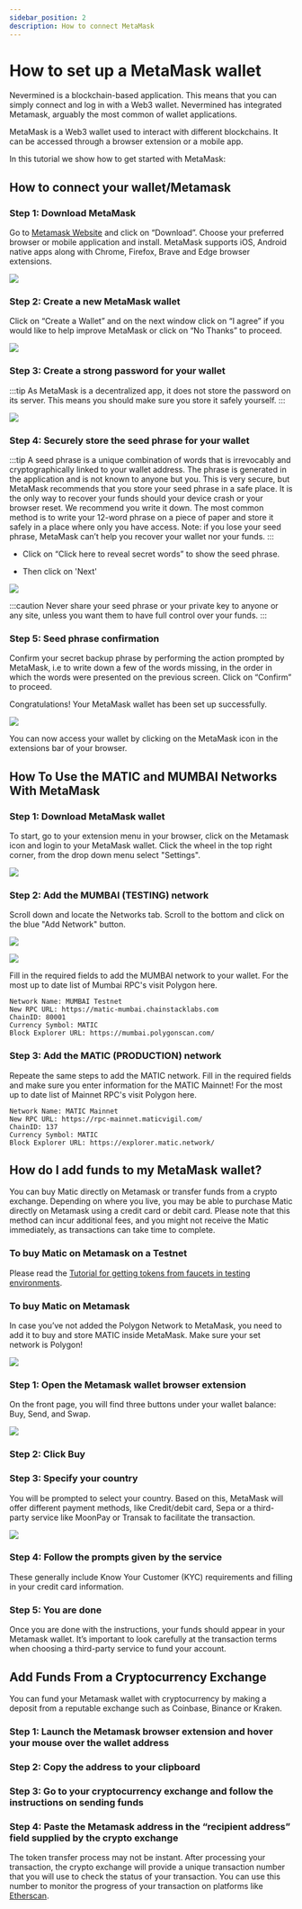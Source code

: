 ```yaml
---
sidebar_position: 2
description: How to connect MetaMask
---
```


# How to set up a MetaMask wallet

Nevermined is a blockchain-based application. This means that you can simply connect and log in with a Web3 wallet. Nevermined has integrated Metamask, arguably the most common of wallet applications.  

MetaMask is a Web3 wallet used to interact with different blockchains. It can be accessed through a browser extension or a mobile app.

In this tutorial we show how to get started with MetaMask:

## How to connect your wallet/Metamask

### Step 1: Download MetaMask

Go to [Metamask Website](https://metamask.io/) and click on “Download”. Choose your preferred browser or mobile application and install.
MetaMask supports iOS, Android native apps along with Chrome, Firefox, Brave and Edge browser extensions.

![](../images/tutorials/metamask/MM_install_MM.png)


### Step 2: Create a new MetaMask wallet

Click on “Create a Wallet” and on the next window click on “I agree” if you would like to help improve MetaMask or click on “No Thanks” to proceed.

![](../images/tutorials/metamask/MM_create_wallet.png)

### Step 3: Create a strong password for your wallet

:::tip
As MetaMask is a decentralized app, it does not store the password on its server. This means you should make sure you store it safely yourself. 
:::

![](../images/tutorials/metamask/MM_create_password.png)

### Step 4: Securely store the seed phrase for your wallet

:::tip
A seed phrase is a unique combination of words that is irrevocably and cryptographically linked to your wallet address. The phrase is generated in the application and is not known to anyone but you. This is very secure, but MetaMask recommends that you store your seed phrase in a safe place. It is the only way to recover your funds should your device crash or your browser reset. We recommend you write it down. The most common method is to write your 12-word phrase on a piece of paper and store it safely in a place where only you have access. Note: if you lose your seed phrase, MetaMask can’t help you recover your wallet nor your funds.
:::

- Click on “Click here to reveal secret words” to show the seed phrase.

- Then click on 'Next'

![](../images/tutorials/metamask/MM_post_recovery_phrase.png)

:::caution
Never share your seed phrase or your private key to anyone or any site, unless you want them to have full control over your funds.
:::


### Step 5: Seed phrase confirmation

Confirm your secret backup phrase by performing the action prompted by MetaMask, i.e to write down a few of the words missing, in the order in which the words were presented on the previous screen. Click on “Confirm” to proceed.

Congratulations! Your MetaMask wallet has been set up successfully.

![](../images/tutorials/metamask/MM_Success.png)

You can now access your wallet by clicking on the MetaMask icon in the extensions bar of your browser.


## How To Use the MATIC and MUMBAI Networks With MetaMask

### Step 1: Download MetaMask wallet

To start, go to your extension menu in your browser, click on the Metamask icon and login to your MetaMask wallet. Click the wheel in the top right corner, from the drop down menu select "Settings".

![](../images/tutorials/metamask/MM_settings.png)

### Step 2: Add the MUMBAI (TESTING) network

Scroll down and locate the Networks tab. Scroll to the bottom and click on the blue "Add Network" button.

![](../images/tutorials/metamask/MM_settings_Network.png)

![](../images/tutorials/metamask/MM_add_network_manually_2.png)

Fill in the required fields to add the MUMBAI network to your wallet. For the most up to date list of Mumbai RPC's visit Polygon here.

```
Network Name: MUMBAI Testnet
New RPC URL: https://matic-mumbai.chainstacklabs.com
ChainID: 80001
Currency Symbol: MATIC
Block Explorer URL: https://mumbai.polygonscan.com/
```

### Step 3: Add the MATIC (PRODUCTION) network

Repeate the same steps to add the MATIC network. Fill in the required fields and make sure you enter information for the MATIC Mainnet!
For the most up to date list of Mainnet RPC's visit Polygon here.

```
Network Name: MATIC Mainnet
New RPC URL: https://rpc-mainnet.maticvigil.com/
ChainID: 137
Currency Symbol: MATIC
Block Explorer URL: https://explorer.matic.network/
```

## How do I add funds to my MetaMask wallet?

You can buy Matic directly on Metamask or transfer funds from a crypto exchange.
Depending on where you live, you may be able to purchase Matic directly on Metamask using a credit card or debit card. Please note that this method can incur additional fees, and you might not receive the Matic immediately, as transactions can take time to complete. 

### To buy Matic on Metamask on a Testnet

Please read the [Tutorial for getting tokens from faucets in testing environments](50-faucets.md).

### To buy Matic on Metamask

In case you’ve not added the Polygon Network to MetaMask, you need to add it to buy and store MATIC inside MetaMask. Make sure your set network is Polygon!

![](../images/tutorials/metamask/Matic_header.png)

### Step 1: Open the Metamask wallet browser extension

On the front page, you will find three buttons under your wallet balance: Buy, Send, and Swap.

![](../images/tutorials/metamask/MM_Buy.png)

### Step 2: Click Buy

### Step 3: Specify your country

You will be prompted to select your country. Based on this, MetaMask will offer different payment methods, like Credit/debit card, Sepa or a third-party service like MoonPay or Transak to facilitate the transaction.

![](../images/tutorials/metamask/MM_buy_3.png)


### Step 4: Follow the prompts given by the service

These generally include Know Your Customer (KYC) requirements and filling in your credit card information.

### Step 5: You are done

Once you are done with the instructions, your funds should appear in your Metamask wallet. It’s important to look carefully at the transaction terms when choosing a third-party service to fund your account. 


## Add Funds From a Cryptocurrency Exchange

You can fund your Metamask wallet with cryptocurrency by making a deposit from a reputable exchange such as Coinbase, Binance or Kraken. 

### Step 1: Launch the Metamask browser extension and hover your mouse over the wallet address

### Step 2: Copy the address to your clipboard


### Step 3: Go to your cryptocurrency exchange and follow the instructions on sending funds


### Step 4: Paste the Metamask address in the “recipient address” field supplied by the crypto exchange

The token transfer process may not be instant. After processing your transaction, the crypto exchange will provide a unique transaction number that you will use to check the status of your transaction. You can use this number to monitor the progress of your transaction on platforms like [Etherscan](https://etherscan.io/).
